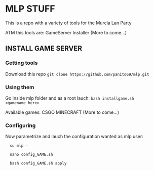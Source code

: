 # MLP STUFF

This is a repo with a variety of tools for the Murcia Lan Party

ATM this tools are: GameServer Installer (More to come...)

## INSTALL GAME SERVER

### Getting tools

Download this repo ```git clone https://github.com/panito69/mlp.git```


### Using them

Go inside mlp folder and as a root lauch:  ```bash installgame.sh <gamename_here>```

Available games: CSGO MINECRAFT (More to come...)

### Configuring

Now parametrize and lauch the configuration wanted as mlp user:
```
  su mlp -
  
  nano config_GAME.sh
  
  bash config_GAME.sh apply
```
